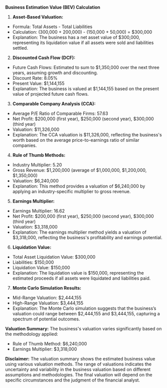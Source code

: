 **Business Estimation Value (BEV) Calculation**

1. **Asset-Based Valuation:**
- Formula: Total Assets - Total Liabilities
- Calculation: (300,000 + 200,000) - (150,000 + 50,000) = $300,000
- Explanation: The business has a net asset value of $300,000, representing its liquidation value if all assets were
sold and liabilities settled.

2. **Discounted Cash Flow (DCF):**
- Future Cash Flows: Estimated to sum to $1,350,000 over the next three years, assuming growth and discounting.
- Discount Rate: 8.05%
- Present Value: $1,144,155
- Explanation: The business is valued at $1,144,155 based on the present value of projected future cash flows.

3. **Comparable Company Analysis (CCA):**
- Average P/E Ratio of Comparable Firms: 57.63
- Net Profit: $200,000 (first year), $250,000 (second year), $300,000 (third year)
- Valuation: $11,326,000
- Explanation: The CCA valuation is $11,326,000, reflecting the business's worth based on the average price-to-earnings
ratio of similar companies.

4. **Rule of Thumb Methods:**
- Industry Multiplier: 5.20
- Gross Revenue: $1,200,000 (average of $1,000,000, $1,200,000, $1,350,000)
- Valuation: $6,240,000
- Explanation: This method provides a valuation of $6,240,000 by applying an industry-specific multiplier to gross
revenue.

5. **Earnings Multiplier:**
- Earnings Multiplier: 16.62
- Net Profit: $200,000 (first year), $250,000 (second year), $300,000 (third year)
- Valuation: $3,318,000
- Explanation: The earnings multiplier method yields a valuation of $3,318,000, reflecting the business's profitability
and earnings potential.

6. **Liquidation Value:**
- Total Asset Liquidation Value: $300,000
- Liabilities: $150,000
- Liquidation Value: $150,000
- Explanation: The liquidation value is $150,000, representing the estimated proceeds if all assets were liquidated and
liabilities paid.

7. **Monte Carlo Simulation Results:**
- Mid-Range Valuation: $2,444,155
- High-Range Valuation: $3,444,155
- Explanation: The Monte Carlo simulation suggests that the business’s valuation could range between $2,444,155 and
$3,444,155, capturing a spectrum of potential outcomes.

**Valuation Summary:**
The business's valuation varies significantly based on the methodology applied:
- Rule of Thumb Method: $6,240,000
- Earnings Multiplier: $3,318,000

**Disclaimer:**
The valuation summary shows the estimated business value using various valuation methods. The range of valuations
indicates the uncertainty and variability in the business valuation based on different assumptions and methodologies.
The final valuation will depend on the specific circumstances and the judgment of the financial analyst.